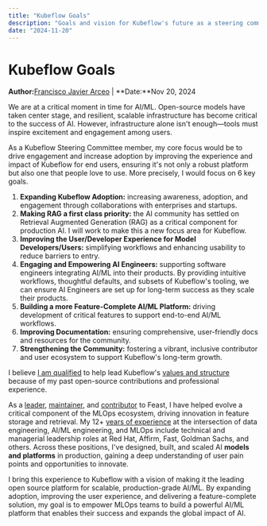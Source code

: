 ```yaml
---
title: "Kubeflow Goals"
description: "Goals and vision for Kubeflow's future as a steering committee member"
date: "2024-11-20"
---
```


# Kubeflow Goals

**Author:**[Francisco Javier Arceo](https://www.linkedin.com/in/franciscojavierarceo/) | **Date:**Nov 20, 2024

We are at a critical moment in time for AI/ML. Open-source models have taken center stage, and resilient, scalable infrastructure has become critical to the success of AI. However, infrastructure alone isn't enough—tools must inspire excitement and engagement among users.

As a Kubeflow Steering Committee member, my core focus would be to drive engagement and increase adoption by improving the experience and impact of Kubeflow for end users, ensuring it's not only a robust platform but also one that people love to use. More precisely, I would focus on 6 key goals.

1. **Expanding Kubeflow Adoption:** increasing awareness, adoption, and engagement through collaborations with enterprises and startups.  
2. **Making RAG a first class priority:** the AI community has settled on Retrieval Augmented Generation (RAG) as a critical component for production AI. I will work to make this a new focus area for Kubeflow.  
3. **Improving the User/Developer Experience for Model Developers/Users:** simplifying workflows and enhancing usability to reduce barriers to entry.  
4. **Engaging and Empowering AI Engineers:** supporting software engineers integrating AI/ML into their products. By providing intuitive workflows, thoughtful defaults, and subsets of Kubeflow's tooling, we can ensure AI Engineers are set up for long-term success as they scale their products.  
5. **Building a more Feature-Complete AI/ML Platform:** driving development of critical features to support end-to-end AI/ML workflows.  
6. **Improving Documentation:** ensuring comprehensive, user-friendly docs and resources for the community.  
7. **Strengthening the Community:** fostering a vibrant, inclusive contributor and user ecosystem to support Kubeflow's long-term growth.

I believe [I am qualified](https://www.linkedin.com/in/franciscojavierarceo/) to help lead Kubeflow's [values and structure](https://github.com/kubeflow/community/blob/master/KUBEFLOW-STEERING-COMMITTEE.md#kubeflow-steering-committee) because of my past open-source contributions and professional experience. 

As a [leader](https://docs.google.com/document/d/1DgtDmLCBnXQF9qva9X6Vac2ehpplj2iz6ZYw76NL8gM/edit?tab=t.0), [maintainer](https://feast.dev/blog/the-future-of-feast/), and [contributor](https://insights.lfx.linuxfoundation.org/foundation/lf-ai-foundation/overview/github?project=feast&repository=https:%2F%2Fgithub.com%2Ffeast-dev%2Ffeast&routedFrom=Github&dateFilters=Last%2010%20Years&dateRange=2014-11-20%20to%202024-11-20&compare=PP&granularity=year&hideBots=true) to Feast, I have helped evolve a critical component of the MLOps ecosystem, driving innovation in feature storage and retrieval. My 12+ [years of experience](https://www.linkedin.com/in/franciscojavierarceo) at the intersection of data engineering, AI/ML engineering, and MLOps include technical and managerial leadership roles at Red Hat, Affirm, Fast, Goldman Sachs, and others. Across these positions, I've designed, built, and scaled AI **models and platforms** in production, gaining a deep understanding of user pain points and opportunities to innovate.

I bring this experience to Kubeflow with a vision of making it the leading open source platform for scalable, production-grade AI/ML. By expanding adoption, improving the user experience, and delivering a feature-complete solution, my goal is to empower MLOps teams to build a powerful AI/ML platform that enables their success and expands the global impact of AI.
